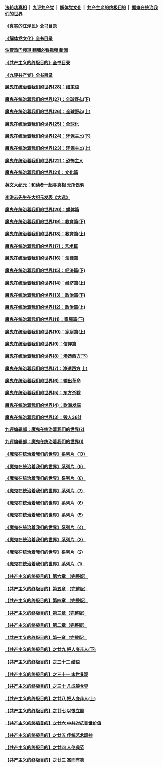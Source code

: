 ####  [法轮功真相](../../../../basic/blob/master/README.md?t=06241231) &nbsp;|&nbsp; [九评共产党](../../../../9ping.md/blob/master/README.md?t=06241231) &nbsp;|&nbsp; [解体党文化](../../../../jtdwh.md/blob/master/README.md?t=06241231)  &nbsp;|&nbsp; [共产主义的终极目的](../../../../gczydzjmd.md/blob/master/README.md?t=06241231) &nbsp;|&nbsp; [魔鬼在统治我们的世界](../../../../mgztzwmdsj.md/blob/master/README.md?t=06241231) 

#### [《真实的江泽民》全书目录](../pages/nsc422/n13721399.md?t=06241231) 

#### [《解体党文化》全书目录](../pages/nsc422/n13721157.md?t=06241231) 

#### [油管热门频道 翻墙必看视频 新闻](http://45.76.130.85:81/youtube.html?06241231)

#### [《共产主义的终极目的》全书目录](../pages/nsc422/n13721048.md?t=06241231) 

#### [《九评共产党》全书目录](../pages/nsc422/n13708085.md?t=06241231) 

#### [魔鬼在统治着我们的世界(28)：结束语](../pages/nsc422/n10936246.md?t=06241231) 

#### [魔鬼在统治着我们的世界(27)：全球野心(下)](../pages/nsc422/n10928319.md?t=06241231) 

#### [魔鬼在统治着我们的世界(26)：全球野心(上)](../pages/nsc422/n10900318.md?t=06241231) 

#### [魔鬼在统治着我们的世界(25)：全球化](../pages/nsc422/n10788205.md?t=06241231) 

#### [魔鬼在统治着我们的世界(24)：环保主义(下)](../pages/nsc422/n10695307.md?t=06241231) 

#### [魔鬼在统治着我们的世界(23)：环保主义(上)](../pages/nsc422/n10688613.md?t=06241231) 

#### [魔鬼在统治着我们的世界(22)：恐怖主义](../pages/nsc422/n10614727.md?t=06241231) 

#### [魔鬼在统治着我们的世界(21)：文化篇](../pages/nsc422/n10597706.md?t=06241231) 

#### [英文大纪元：和读者一起寻真相 无所畏惧](../pages/nsc422/n12542027.md?t=06241231) 

#### [李洪志先生在大纪元发表《大选》](../pages/nsc422/n12534746.md?t=06241231) 

#### [魔鬼在统治着我们的世界(20)：媒体篇](../pages/nsc422/n10586579.md?t=06241231) 

#### [魔鬼在统治着我们的世界(19)：教育篇(下)](../pages/nsc422/n10564808.md?t=06241231) 

#### [魔鬼在统治着我们的世界(18)：教育篇(上)](../pages/nsc422/n10526970.md?t=06241231) 

#### [魔鬼在统治着我们的世界(17)：艺术篇](../pages/nsc422/n10499093.md?t=06241231) 

#### [魔鬼在统治着我们的世界(16)：法律篇](../pages/nsc422/n10485969.md?t=06241231) 

#### [魔鬼在统治着我们的世界(15)：经济篇(下)](../pages/nsc422/n10469975.md?t=06241231) 

#### [魔鬼在统治着我们的世界(14)：经济篇(上)](../pages/nsc422/n10457370.md?t=06241231) 

#### [魔鬼在统治着我们的世界(13)：政治篇(下)](../pages/nsc422/n10448270.md?t=06241231) 

#### [魔鬼在统治着我们的世界(12)：政治篇(上)](../pages/nsc422/n10444576.md?t=06241231) 

#### [魔鬼在统治着我们的世界(11)：家庭篇(下)](../pages/nsc422/n10440961.md?t=06241231) 

#### [魔鬼在统治着我们的世界(10)：家庭篇(上)](../pages/nsc422/n10435448.md?t=06241231) 

#### [魔鬼在统治着我们的世界(9)：信仰篇](../pages/nsc422/n10432159.md?t=06241231) 

#### [魔鬼在统治着我们的世界(8)：渗透西方(下)](../pages/nsc422/n10429603.md?t=06241231) 

#### [魔鬼在统治着我们的世界(7)：渗透西方(上)](../pages/nsc422/n10426013.md?t=06241231) 

#### [魔鬼在统治着我们的世界(6)：输出革命](../pages/nsc422/n10421536.md?t=06241231) 

#### [魔鬼在统治着我们的世界(5)：东方杀戮](../pages/nsc422/n10417707.md?t=06241231) 

#### [魔鬼在统治着我们的世界(4)：欧洲发端](../pages/nsc422/n10414890.md?t=06241231) 

#### [魔鬼在统治着我们的世界(3)：毁人36计](../pages/nsc422/n10411583.md?t=06241231) 

#### [九评编辑部：魔鬼在统治着我们的世界(2)](../pages/nsc422/n10410036.md?t=06241231) 

#### [九评编辑部：魔鬼在统治着我们的世界(1)](../pages/nsc422/n10406825.md?t=06241231) 

#### [《魔鬼在统治着我们的世界》系列片（10）](../pages/nsc422/n12292670.md?t=06241231) 

#### [《魔鬼在统治着我们的世界》系列片（9）](../pages/nsc422/n12290859.md?t=06241231) 

#### [《魔鬼在统治着我们的世界》系列片（8）](../pages/nsc422/n12287445.md?t=06241231) 

#### [《魔鬼在统治着我们的世界》系列片（7）](../pages/nsc422/n12283425.md?t=06241231) 

#### [《魔鬼在统治着我们的世界》系列片（6）](../pages/nsc422/n12282314.md?t=06241231) 

#### [《魔鬼在统治着我们的世界》系列片（5）](../pages/nsc422/n12281419.md?t=06241231) 

#### [《魔鬼在统治着我们的世界》系列片（4）](../pages/nsc422/n12274024.md?t=06241231) 

#### [《魔鬼在统治着我们的世界》系列片（3）](../pages/nsc422/n12271322.md?t=06241231) 

#### [《魔鬼在统治着我们的世界》系列片（2）](../pages/nsc422/n12269049.md?t=06241231) 

#### [《魔鬼在统治着我们的世界》系列片（1）](../pages/nsc422/n12267575.md?t=06241231) 

#### [【共产主义的终极目的】第六章 （完整版）](../pages/nsc422/n11428913.md?t=06241231) 

#### [【共产主义的终极目的】第五章 （完整版）](../pages/nsc422/n11428912.md?t=06241231) 

#### [【共产主义的终极目的】第四章 （完整版）](../pages/nsc422/n11428907.md?t=06241231) 

#### [【共产主义的终极目的】第三章（完整版）](../pages/nsc422/n11428848.md?t=06241231) 

#### [【共产主义的终极目的】第二章（完整版）](../pages/nsc422/n11428831.md?t=06241231) 

#### [【共产主义的终极目的】第一章（完整版）](../pages/nsc422/n11417651.md?t=06241231) 

#### [【共产主义的终极目的】之廿九 把人变非人(下)](../pages/nsc422/n11344140.md?t=06241231) 

#### [【共产主义的终极目的】之三十二 结语](../pages/nsc422/n11360535.md?t=06241231) 

#### [【共产主义的终极目的】之三十一 末世景观](../pages/nsc422/n11351129.md?t=06241231) 

#### [【共产主义的终极目的】之三十 几成狼世界](../pages/nsc422/n11348280.md?t=06241231) 

#### [【共产主义的终极目的】之廿八 把人变非人(上)](../pages/nsc422/n11340492.md?t=06241231) 

#### [【共产主义的终极目的】之廿七 以恨立国](../pages/nsc422/n11336944.md?t=06241231) 

#### [【共产主义的终极目的】之廿六 中共对抗普世价值](../pages/nsc422/n11324785.md?t=06241231) 

#### [【共产主义的终极目的】之廿五 传统艺术颂神](../pages/nsc422/n11296396.md?t=06241231) 

#### [【共产主义的终极目的】之廿四 人伦典范](../pages/nsc422/n11296397.md?t=06241231) 

#### [【共产主义的终极目的】之廿三 富而有德](../pages/nsc422/n11283598.md?t=06241231) 

<img src='http://gfw-breaker.win/goodnews/indexes/nsc422.md' width='0px' height='0px'/>
